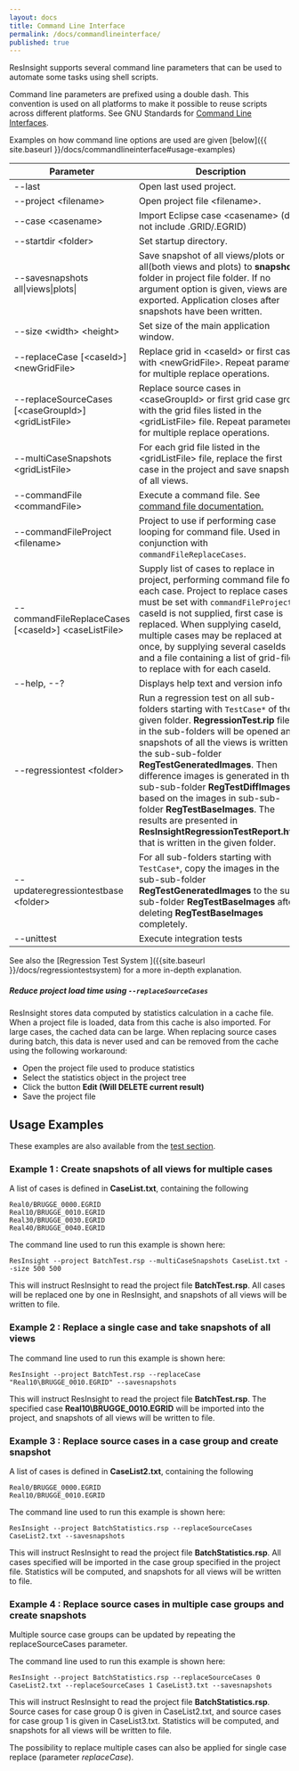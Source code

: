 ```yaml
---
layout: docs
title: Command Line Interface
permalink: /docs/commandlineinterface/
published: true
---
```


ResInsight supports several command line parameters that can be used to automate some tasks using shell scripts. 

Command line parameters are prefixed using a double dash. This convention is used on all platforms to make it possible to reuse scripts across different platforms. See GNU Standards for [Command Line Interfaces](http://www.gnu.org/prep/standards/html_node/Command_002dLine-Interfaces.html#Command_002dLine-Interfaces).

Examples on how command line options are used are given [below]({{ site.baseurl }}/docs/commandlineinterface#usage-examples)

| Parameter | Description |
|-----------|-------------|
| &#45;&#45;last                   | Open last used project. |
| &#45;&#45;project &lt;filename&gt;     | Open project file &lt;filename&gt;. |
| &#45;&#45;case &lt;casename&gt;        | Import Eclipse case &lt;casename&gt; (do not include .GRID/.EGRID) |
| &#45;&#45;startdir &lt;folder&gt;      | Set startup directory. |
| &#45;&#45;savesnapshots all&#124;views&#124;plots&#124;          | Save snapshot of all views/plots or all(both views and plots) to **snapshots** folder in project file folder. If no argument option is given, views are exported. Application closes after snapshots have been written. |
| &#45;&#45;size &lt;width&gt; &lt;height&gt;  | Set size of the main application window. |
| &#45;&#45;replaceCase [&lt;caseId&gt;] &lt;newGridFile&gt;  | Replace grid in &lt;caseId&gt; or first case with &lt;newGridFile&gt;. Repeat parameter for multiple replace operations.|
| &#45;&#45;replaceSourceCases [&lt;caseGroupId&gt;] &lt;gridListFile&gt; | Replace source cases in &lt;caseGroupId&gt; or first grid case group with the grid files listed in the &lt;gridListFile&gt; file. Repeat parameter for multiple replace operations.|
| &#45;&#45;multiCaseSnapshots &lt;gridListFile&gt; | For each grid file listed in the &lt;gridListFile&gt; file, replace the first case in the project and save snapshot of all views. |
| &#45;&#45;commandFile &lt;commandFile&gt; | Execute a command file. See [command file documentation.]({{site.baseurl}}/docs/commandfile) |
| &#45;&#45;commandFileProject &lt;filename&gt; | Project to use if performing case looping for command file. Used in conjunction with `commandFileReplaceCases`. |
| &#45;&#45;commandFileReplaceCases [&lt;caseId&gt;] &lt;caseListFile&gt; | Supply list of cases to replace in project, performing command file for each case. Project to replace cases in must be set with `commandFileProject`. If caseId is not supplied, first case is replaced. When supplying caseId, multiple cases may be replaced at once, by supplying several caseIds and a file containing a list of grid-files to replace with for each caseId. |
| &#45;&#45;help, &#45;&#45;?       | Displays help text and version info |
| &#45;&#45;regressiontest &lt;folder&gt; | Run a regression test on all sub-folders starting with `TestCase*` of the given folder. **RegressionTest.rip** files in the sub-folders will be opened and snapshots of all the views is written to the sub-sub-folder **RegTestGeneratedImages**. Then difference images is generated in the sub-sub-folder **RegTestDiffImages** based on the images in sub-sub-folder **RegTestBaseImages**. The results are presented in **ResInsightRegressionTestReport.html** that is written in the given folder. |
| &#45;&#45;updateregressiontestbase &lt;folder&gt; | For all sub-folders starting with `TestCase*`, copy the images in the sub-sub-folder **RegTestGeneratedImages** to the sub-sub-folder **RegTestBaseImages** after deleting **RegTestBaseImages** completely. |
| &#45;&#45;unittest | Execute integration tests |

See also the [Regression Test System ]({{site.baseurl }}/docs/regressiontestsystem) for a more in-depth explanation.

<div class="note">
<h5>Reduce project load time using <code>--replaceSourceCases</code> </h5>
  
ResInsight stores data computed by statistics calculation in a cache file. When a project file is loaded, data from this cache is also imported. For large cases, the cached data can be large. When replacing source cases during batch, this data is never used and can be removed from the cache using the following workaround:
<ul>
  <li>Open the project file used to produce statistics</li>
  <li>Select the statistics object in the project tree</li>
  <li>Click the button <b>Edit (Will DELETE current result)</b></li>
  <li>Save the project file</li>
</ul> 
</div>

## Usage Examples 

These examples are also available from the [test section](https://github.com/OPM/ResInsight/tree/master/TestModels/Case_with_10_timesteps).

### Example 1 : Create snapshots of all views for multiple cases
A list of cases is defined in **CaseList.txt**, containing the following

```
Real0/BRUGGE_0000.EGRID
Real10/BRUGGE_0010.EGRID
Real30/BRUGGE_0030.EGRID
Real40/BRUGGE_0040.EGRID
```

The command line used to run this example is shown here:

```
ResInsight --project BatchTest.rsp --multiCaseSnapshots CaseList.txt --size 500 500
```

This will instruct ResInsight to read the project file **BatchTest.rsp**. All cases will be replaced one by one in ResInsight, and snapshots of all views will be written to file. 


### Example 2 : Replace a single case and take snapshots of all views

The command line used to run this example is shown here:

```
ResInsight --project BatchTest.rsp --replaceCase "Real10\BRUGGE_0010.EGRID" --savesnapshots
```

This will instruct ResInsight to read the project file **BatchTest.rsp**. The specified case **Real10\BRUGGE_0010.EGRID** will be imported into the project, and snapshots of all views will be written to file. 


### Example 3 : Replace source cases in a case group and create snapshot
A list of cases is defined in **CaseList2.txt**, containing the following

```
Real0/BRUGGE_0000.EGRID
Real10/BRUGGE_0010.EGRID
```

The command line used to run this example is shown here:

```
ResInsight --project BatchStatistics.rsp --replaceSourceCases CaseList2.txt --savesnapshots
```

This will instruct ResInsight to read the project file **BatchStatistics.rsp**. All cases specified will be imported in the case group specified in the project file. Statistics will be computed, and snapshots for all views will be written to file.

### Example 4 : Replace source cases in multiple case groups and create snapshots
Multiple source case groups can be updated by repeating the replaceSourceCases parameter.

The command line used to run this example is shown here:

```
ResInsight --project BatchStatistics.rsp --replaceSourceCases 0 CaseList2.txt --replaceSourceCases 1 CaseList3.txt --savesnapshots
```
This will instruct ResInsight to read the project file **BatchStatistics.rsp**. Source cases for case group 0 is given in CaseList2.txt, and source cases for case group 1 is given in CaseList3.txt. Statistics will be computed, and snapshots for all views will be written to file.

The possibility to replace multiple cases can also be applied for single case replace (parameter *replaceCase*).
